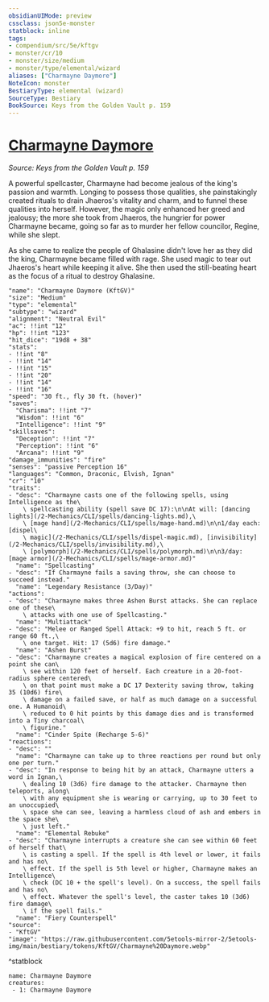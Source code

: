 ```yaml
---
obsidianUIMode: preview
cssclass: json5e-monster
statblock: inline
tags:
- compendium/src/5e/kftgv
- monster/cr/10
- monster/size/medium
- monster/type/elemental/wizard
aliases: ["Charmayne Daymore"]
NoteIcon: monster
BestiaryType: elemental (wizard)
SourceType: Bestiary
BookSource: Keys from the Golden Vault p. 159
---
```

# [Charmayne Daymore](2-Mechanics/CLI/bestiary/npc/charmayne-daymore-kftgv.md)
*Source: Keys from the Golden Vault p. 159*  

A powerful spellcaster, Charmayne had become jealous of the king's passion and warmth. Longing to possess those qualities, she painstakingly created rituals to drain Jhaeros's vitality and charm, and to funnel these qualities into herself. However, the magic only enhanced her greed and jealousy; the more she took from Jhaeros, the hungrier for power Charmayne became, going so far as to murder her fellow councilor, Regine, while she slept.

As she came to realize the people of Ghalasine didn't love her as they did the king, Charmayne became filled with rage. She used magic to tear out Jhaeros's heart while keeping it alive. She then used the still-beating heart as the focus of a ritual to destroy Ghalasine.

```statblock
"name": "Charmayne Daymore (KftGV)"
"size": "Medium"
"type": "elemental"
"subtype": "wizard"
"alignment": "Neutral Evil"
"ac": !!int "12"
"hp": !!int "123"
"hit_dice": "19d8 + 38"
"stats":
- !!int "8"
- !!int "14"
- !!int "15"
- !!int "20"
- !!int "14"
- !!int "16"
"speed": "30 ft., fly 30 ft. (hover)"
"saves":
  "Charisma": !!int "7"
  "Wisdom": !!int "6"
  "Intelligence": !!int "9"
"skillsaves":
  "Deception": !!int "7"
  "Perception": !!int "6"
  "Arcana": !!int "9"
"damage_immunities": "fire"
"senses": "passive Perception 16"
"languages": "Common, Draconic, Elvish, Ignan"
"cr": "10"
"traits":
- "desc": "Charmayne casts one of the following spells, using Intelligence as the\
    \ spellcasting ability (spell save DC 17):\n\nAt will: [dancing lights](/2-Mechanics/CLI/spells/dancing-lights.md),\
    \ [mage hand](/2-Mechanics/CLI/spells/mage-hand.md)\n\n1/day each: [dispel\
    \ magic](/2-Mechanics/CLI/spells/dispel-magic.md), [invisibility](/2-Mechanics/CLI/spells/invisibility.md),\
    \ [polymorph](/2-Mechanics/CLI/spells/polymorph.md)\n\n3/day: [mage armor](/2-Mechanics/CLI/spells/mage-armor.md)"
  "name": "Spellcasting"
- "desc": "If Charmayne fails a saving throw, she can choose to succeed instead."
  "name": "Legendary Resistance (3/Day)"
"actions":
- "desc": "Charmayne makes three Ashen Burst attacks. She can replace one of these\
    \ attacks with one use of Spellcasting."
  "name": "Multiattack"
- "desc": "Melee or Ranged Spell Attack: +9 to hit, reach 5 ft. or range 60 ft.,\
    \ one target. Hit: 17 (5d6) fire damage."
  "name": "Ashen Burst"
- "desc": "Charmayne creates a magical explosion of fire centered on a point she can\
    \ see within 120 feet of herself. Each creature in a 20-foot-radius sphere centered\
    \ on that point must make a DC 17 Dexterity saving throw, taking 35 (10d6) fire\
    \ damage on a failed save, or half as much damage on a successful one. A Humanoid\
    \ reduced to 0 hit points by this damage dies and is transformed into a Tiny charcoal\
    \ figurine."
  "name": "Cinder Spite (Recharge 5-6)"
"reactions":
- "desc": ""
  "name": "Charmayne can take up to three reactions per round but only one per turn."
- "desc": "In response to being hit by an attack, Charmayne utters a word in Ignan,\
    \ dealing 10 (3d6) fire damage to the attacker. Charmayne then teleports, along\
    \ with any equipment she is wearing or carrying, up to 30 feet to an unoccupied\
    \ space she can see, leaving a harmless cloud of ash and embers in the space she\
    \ just left."
  "name": "Elemental Rebuke"
- "desc": "Charmayne interrupts a creature she can see within 60 feet of herself that\
    \ is casting a spell. If the spell is 4th level or lower, it fails and has no\
    \ effect. If the spell is 5th level or higher, Charmayne makes an Intelligence\
    \ check (DC 10 + the spell's level). On a success, the spell fails and has no\
    \ effect. Whatever the spell's level, the caster takes 10 (3d6) fire damage\
    \ if the spell fails."
  "name": "Fiery Counterspell"
"source":
- "KftGV"
"image": "https://raw.githubusercontent.com/5etools-mirror-2/5etools-img/main/bestiary/tokens/KftGV/Charmayne%20Daymore.webp"
```
^statblock

```encounter-table
name: Charmayne Daymore
creatures:
 - 1: Charmayne Daymore
```